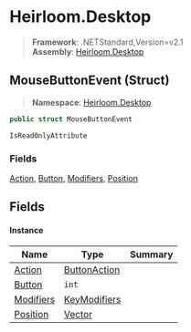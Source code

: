 # Heirloom.Desktop

> **Framework**: .NETStandard,Version=v2.1  
> **Assembly**: [Heirloom.Desktop][0]

## MouseButtonEvent (Struct)

> **Namespace**: [Heirloom.Desktop][0]

```cs
public struct MouseButtonEvent
```

`IsReadOnlyAttribute`

### Fields

[Action][1], [Button][2], [Modifiers][3], [Position][4]

## Fields

#### Instance

| Name           | Type              | Summary |
|----------------|-------------------|---------|
| [Action][1]    | [ButtonAction][5] |         |
| [Button][2]    | `int`             |         |
| [Modifiers][3] | [KeyModifiers][6] |         |
| [Position][4]  | [Vector][7]       |         |

[0]: ../../Heirloom.Desktop.md
[1]: MouseButtonEvent/Action.md
[2]: MouseButtonEvent/Button.md
[3]: MouseButtonEvent/Modifiers.md
[4]: MouseButtonEvent/Position.md
[5]: ButtonAction.md
[6]: KeyModifiers.md
[7]: ../../Heirloom.Core/Heirloom/Vector.md
